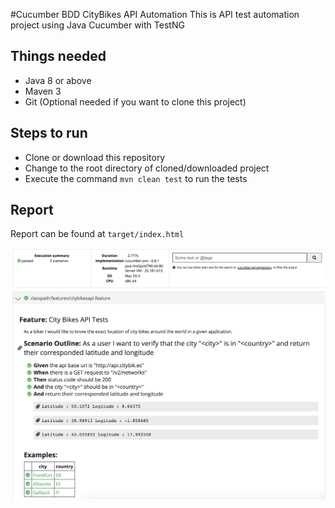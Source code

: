 #Cucumber BDD CityBikes API Automation
This is API test automation project using Java Cucumber with TestNG

## Things needed
* Java 8 or above
* Maven 3
* Git (Optional needed if you want to clone this project)

##  Steps to run
* Clone or download this repository
* Change to the root directory of cloned/downloaded project
* Execute the command `mvn clean test` to run the tests

## Report
Report can be found at `target/index.html`

![Report](/readme/report.png)
